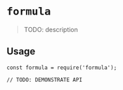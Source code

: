 # `formula`

> TODO: description

## Usage

```
const formula = require('formula');

// TODO: DEMONSTRATE API
```
